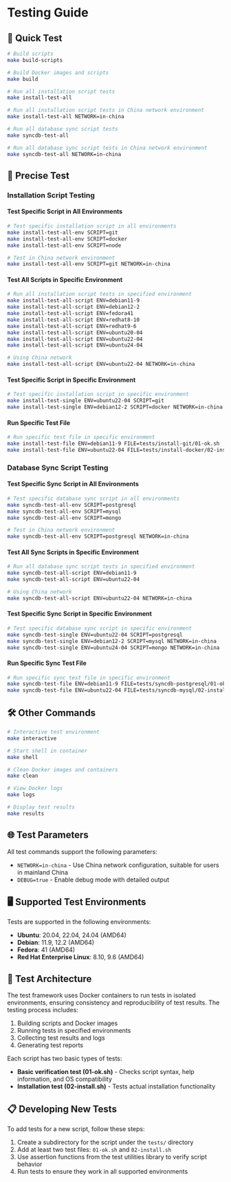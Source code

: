 # Testing Guide

## 🚀 Quick Test

```bash
# Build scripts
make build-scripts

# Build Docker images and scripts
make build

# Run all installation script tests
make install-test-all

# Run all installation script tests in China network environment
make install-test-all NETWORK=in-china

# Run all database sync script tests
make syncdb-test-all

# Run all database sync script tests in China network environment
make syncdb-test-all NETWORK=in-china
```

## 🎯 Precise Test

### Installation Script Testing

#### Test Specific Script in All Environments

```bash
# Test specific installation script in all environments
make install-test-all-env SCRIPT=git
make install-test-all-env SCRIPT=docker
make install-test-all-env SCRIPT=node

# Test in China network environment
make install-test-all-env SCRIPT=git NETWORK=in-china
```

#### Test All Scripts in Specific Environment

```bash
# Run all installation script tests in specified environment
make install-test-all-script ENV=debian11-9
make install-test-all-script ENV=debian12-2
make install-test-all-script ENV=fedora41
make install-test-all-script ENV=redhat8-10
make install-test-all-script ENV=redhat9-6
make install-test-all-script ENV=ubuntu20-04
make install-test-all-script ENV=ubuntu22-04
make install-test-all-script ENV=ubuntu24-04

# Using China network
make install-test-all-script ENV=ubuntu22-04 NETWORK=in-china
```

#### Test Specific Script in Specific Environment

```bash
# Test specific installation script in specific environment
make install-test-single ENV=ubuntu22-04 SCRIPT=git
make install-test-single ENV=debian12-2 SCRIPT=docker NETWORK=in-china
```

#### Run Specific Test File

```bash
# Run specific test file in specific environment
make install-test-file ENV=debian11-9 FILE=tests/install-git/01-ok.sh
make install-test-file ENV=ubuntu22-04 FILE=tests/install-docker/02-install.sh NETWORK=in-china
```

### Database Sync Script Testing

#### Test Specific Sync Script in All Environments

```bash
# Test specific database sync script in all environments
make syncdb-test-all-env SCRIPT=postgresql
make syncdb-test-all-env SCRIPT=mysql
make syncdb-test-all-env SCRIPT=mongo

# Test in China network environment
make syncdb-test-all-env SCRIPT=postgresql NETWORK=in-china
```

#### Test All Sync Scripts in Specific Environment

```bash
# Run all database sync script tests in specified environment
make syncdb-test-all-script ENV=debian11-9
make syncdb-test-all-script ENV=ubuntu22-04

# Using China network
make syncdb-test-all-script ENV=ubuntu22-04 NETWORK=in-china
```

#### Test Specific Sync Script in Specific Environment

```bash
# Test specific database sync script in specific environment
make syncdb-test-single ENV=ubuntu22-04 SCRIPT=postgresql
make syncdb-test-single ENV=debian12-2 SCRIPT=mysql NETWORK=in-china
make syncdb-test-single ENV=ubuntu24-04 SCRIPT=mongo NETWORK=in-china
```

#### Run Specific Sync Test File

```bash
# Run specific sync test file in specific environment
make syncdb-test-file ENV=debian11-9 FILE=tests/syncdb-postgresql/01-ok.sh
make syncdb-test-file ENV=ubuntu22-04 FILE=tests/syncdb-mysql/02-install.sh NETWORK=in-china
```

## 🛠️ Other Commands

```bash
# Interactive test environment
make interactive

# Start shell in container
make shell

# Clean Docker images and containers
make clean

# View Docker logs
make logs

# Display test results
make results
```

## 🌐 Test Parameters

All test commands support the following parameters:

- `NETWORK=in-china` - Use China network configuration, suitable for users in mainland China
- `DEBUG=true` - Enable debug mode with detailed output

## 🖥️ Supported Test Environments

Tests are supported in the following environments:

- **Ubuntu**: 20.04, 22.04, 24.04 (AMD64)
- **Debian**: 11.9, 12.2 (AMD64)
- **Fedora**: 41 (AMD64)
- **Red Hat Enterprise Linux**: 8.10, 9.6 (AMD64)

## 🧪 Test Architecture

The test framework uses Docker containers to run tests in isolated environments, ensuring consistency and reproducibility of test results. The testing process includes:

1. Building scripts and Docker images
2. Running tests in specified environments
3. Collecting test results and logs
4. Generating test reports

Each script has two basic types of tests:

- **Basic verification test (01-ok.sh)** - Checks script syntax, help information, and OS compatibility
- **Installation test (02-install.sh)** - Tests actual installation functionality

## 📋 Developing New Tests

To add tests for a new script, follow these steps:

1. Create a subdirectory for the script under the `tests/` directory
2. Add at least two test files: `01-ok.sh` and `02-install.sh`
3. Use assertion functions from the test utilities library to verify script behavior
4. Run tests to ensure they work in all supported environments
